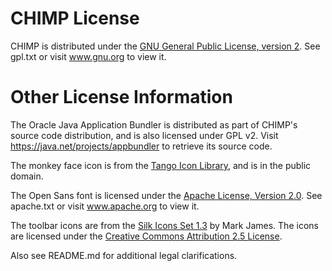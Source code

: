 # CHIMP License

CHIMP is distributed under the
[GNU General Public License, version 2](http://opensource.org/licenses/gpl-2.0.php).
See gpl.txt or visit www.gnu.org to view it.

# Other License Information

The Oracle Java Application Bundler is distributed as part of CHIMP's source
code distribution, and is also licensed under GPL v2. Visit
https://java.net/projects/appbundler to retrieve its source code.

The monkey face icon is from the
[Tango Icon Library](http://tango.freedesktop.org/Tango_Icon_Library), and is
in the public domain.

The Open Sans font is licensed under the
[Apache License, Version 2.0](http://www.apache.org/licenses/LICENSE-2.0).
See apache.txt or visit www.apache.org to view it.

The toolbar icons are from the
[Silk Icons Set 1.3](http://www.famfamfam.com/lab/icons/silk/) by Mark James.
The icons are licensed under the
[Creative Commons Attribution 2.5 License](http://creativecommons.org/licenses/by/2.5/).

Also see README.md for additional legal clarifications.
